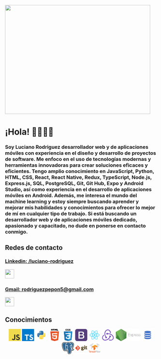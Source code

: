 <img src="https://giphy.com/gifs/dommespace-domme-space-programador-qgQUggAC3Pfv687qPC/giphy.gif" width="480" height="360" frameBorder="0" class="giphy-embed" allowFullScreen>


<h1>¡Hola! 👋🏼👋🏼</h1>
<h3>Soy Luciano Rodriguez  desarrollador web y de aplicaciones móviles con experiencia en el diseño y desarrollo de proyectos de software. Me enfoco en el uso de tecnologías modernas y herramientas innovadoras para crear soluciones eficaces y eficientes. Tengo amplio conocimiento en JavaScript, Python, HTML, CSS, React, React Native, Redux, TypeScript, Node.js, Express.js, SQL, PostgreSQL, Git, Git Hub, Expo y Android Studio, así como experiencia en el desarrollo de aplicaciones móviles en Android. Además, me interesa el mundo del machine learning y estoy siempre buscando aprender y mejorar mis habilidades y conocimientos para ofrecer lo mejor de mí en cualquier tipo de trabajo. Si está buscando un desarrollador web y de aplicaciones móviles dedicado, apasionado y capacitado, no dude en ponerse en contacto conmigo.</h3>

<h2>Redes de contacto</h2>

<h3><a href='https://www.linkedin.com/in/luciano-rodriguez-766371228/' target='-blank'> Linkedin: /luciano-rodriguez</a></h3>
<img src="https://github.com/nitish-awasthi/nitish-awasthi/blob/master/174857.png" height="30" width="30">
 <h3><a href='mailto:rodriguezpepon5@gmail.com' target='-blank'> Gmail: rodriguezpepon5@gmail.com
</a></h3>
<img src="https://github.com/nitish-awasthi/nitish-awasthi/blob/master/gmail-512.webp" height="30" width="30">

 
 
 <h2>Conocimientos</h2>
 <p align="center">
  <div align="center">
  
  <code><img height="40" src="https://raw.githubusercontent.com/github/explore/80688e429a7d4ef2fca1e82350fe8e3517d3494d/topics/javascript/javascript.png"></code> 
    <code><img height="40" src="https://raw.githubusercontent.com/github/explore/80688e429a7d4ef2fca1e82350fe8e3517d3494d/topics/typescript/typescript.png"></code>
    <code><img height="40" src="https://raw.githubusercontent.com/github/explore/80688e429a7d4ef2fca1e82350fe8e3517d3494d/topics/python/python.png"></code> <code><img height="40" src="https://raw.githubusercontent.com/github/explore/80688e429a7d4ef2fca1e82350fe8e3517d3494d/topics/html/html.png"></code> <code><img height="40" src="https://raw.githubusercontent.com/github/explore/80688e429a7d4ef2fca1e82350fe8e3517d3494d/topics/css/css.png"></code> <code><img height="40" src="https://raw.githubusercontent.com/github/explore/80688e429a7d4ef2fca1e82350fe8e3517d3494d/topics/bootstrap/bootstrap.png"></code> <code><img height="40" src="https://raw.githubusercontent.com/github/explore/80688e429a7d4ef2fca1e82350fe8e3517d3494d/topics/react/react.png"></code> <code><img height="40" src="https://raw.githubusercontent.com/github/explore/80688e429a7d4ef2fca1e82350fe8e3517d3494d/topics/redux/redux.png"></code> <code><img height="40" src="https://raw.githubusercontent.com/github/explore/80688e429a7d4ef2fca1e82350fe8e3517d3494d/topics/nodejs/nodejs.png"></code> <code><img height="40" src="https://raw.githubusercontent.com/github/explore/80688e429a7d4ef2fca1e82350fe8e3517d3494d/topics/express/express.png"></code> <code><img height="40" src="https://raw.githubusercontent.com/github/explore/80688e429a7d4ef2fca1e82350fe8e3517d3494d/topics/sql/sql.png"></code> <code><img height="40" src="https://raw.githubusercontent.com/github/explore/80688e429a7d4ef2fca1e82350fe8e3517d3494d/topics/postgresql/postgresql.png"></code> <code><img height="40" src="https://raw.githubusercontent.com/github/explore/80688e429a7d4ef2fca1e82350fe8e3517d3494d/topics/git/git.png"></code>
    <code><img height="40" src="https://raw.githubusercontent.com/github/explore/80688e429a7d4ef2fca1e82350fe8e3517d3494d/topics/tensorflow/tensorflow.png"></code> 

  </div>
  </p>
